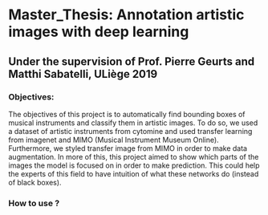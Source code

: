 # Master_Thesis: Annotation artistic images with deep learning
## Under the supervision of Prof. Pierre Geurts and Matthi Sabatelli, ULiège 2019
### Objectives:
The objectives of this project is to automatically find bounding boxes of musical instruments and classify them in artistic images. To do so, we used a dataset of artistic instruments from cytomine and used transfer learning from imagenet and MIMO (Musical Instrument Museum Online). Furthermore, we styled transfer image from MIMO in order to make data augmentation. In more of this, this project aimed to show which parts of the images the model is focused on in order to make prediction. This could help the experts of this field to have intuition of what these networks do (instead of black boxes).
### How to use ?
